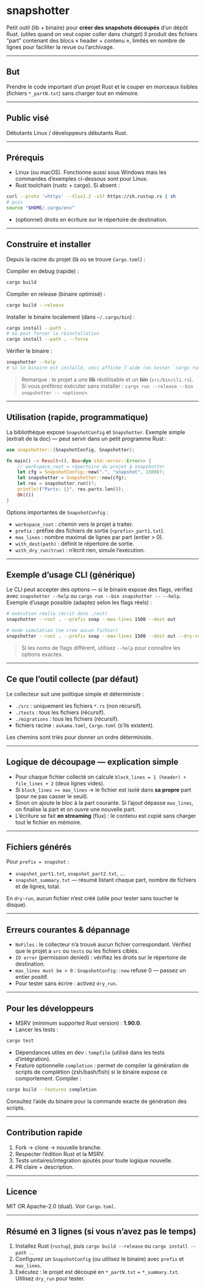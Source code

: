 # snapshotter

Petit outil (lib + binaire) pour **créer des snapshots découpés** d’un dépôt Rust. (utiles quand on veut copier coller dans chatgpt)
Il produit des fichiers “part” contenant des blocs « header + contenu », limités en nombre de lignes pour faciliter la revue ou l’archivage.

---

## But

Prendre le code important d’un projet Rust et le couper en morceaux lisibles (fichiers `*_partN.txt`) sans charger tout en mémoire.

---

## Public visé

Débutants Linux / développeurs débutants Rust.

---

## Prérequis

* Linux (ou macOS). Fonctionne aussi sous Windows mais les commandes d’exemples ci-dessous sont pour Linux.
* Rust toolchain (rustc + cargo). Si absent :

```bash
curl --proto '=https' --tlsv1.2 -sSf https://sh.rustup.rs | sh
# puis
source "$HOME/.cargo/env"
```

* (optionnel) droits en écriture sur le répertoire de destination.

---

## Construire et installer

Depuis la racine du projet (là où se trouve `Cargo.toml`) :

Compiler en debug (rapide) :

```bash
cargo build
```

Compiler en release (binaire optimisé) :

```bash
cargo build --release
```

Installer le binaire localement (dans `~/.cargo/bin`) :

```bash
cargo install --path .
# ou pour forcer la réinstallation
cargo install --path . --force
```

Vérifier le binaire :

```bash
snapshotter --help
# si le binaire est installé, ceci affiche l'aide (ou tester `cargo run --bin snapshotter -- --help`)
```

> Remarque : le projet a une **lib** réutilisable et un **bin** (`src/bin/cli.rs`). Si vous préférez exécuter sans installer : `cargo run --release --bin snapshotter -- <options>`.

---

## Utilisation (rapide, programmatique)

La bibliothèque expose `SnapshotConfig` et `Snapshotter`. Exemple simple (extrait de la doc) — peut servir dans un petit programme Rust :

```rust
use snapshotter::{SnapshotConfig, Snapshotter};

fn main() -> Result<(), Box<dyn std::error::Error>> {
    // workspace_root = répertoire du projet à snapshotter
    let cfg = SnapshotConfig::new(".", "snapshot", 1500)?;
    let snapshotter = Snapshotter::new(cfg);
    let res = snapshotter.run()?;
    println!("Parts: {}", res.parts.len());
    Ok(())
}
```

Options importantes de `SnapshotConfig` :

* `workspace_root` : chemin vers le projet à traiter.
* `prefix` : préfixe des fichiers de sortie (`<prefix>_part1.txt`).
* `max_lines` : nombre maximal de lignes par part (entier > 0).
* `with_dest(path)` : définit le répertoire de sortie.
* `with_dry_run(true)` : n’écrit rien, simule l’exécution.

---

## Exemple d’usage CLI (générique)

Le CLI peut accepter des options — si le binaire expose des flags, vérifiez avec `snapshotter --help` ou `cargo run --bin snapshotter -- --help`.
Exemple d’usage possible (adaptez selon les flags réels) :

```bash
# exécution réelle (écrit dans ./out)
snapshotter --root . --prefix snap --max-lines 1500 --dest out

# mode simulation (ne crée aucun fichier)
snapshotter --root . --prefix snap --max-lines 1500 --dest out --dry-run
```

> Si les noms de flags diffèrent, utilisez `--help` pour connaître les options exactes.

---

## Ce que l’outil collecte (par défaut)

Le collecteur suit une politique simple et déterministe :

* `./src` : uniquement les fichiers `*.rs` (non récursif).
* `./tests` : tous les fichiers (récursif).
* `./migrations` : tous les fichiers (récursif).
* fichiers racine : `askama.toml`, `Cargo.toml` (s’ils existent).

Les chemins sont triés pour donner un ordre déterministe.

---

## Logique de découpage — explication simple

* Pour chaque fichier collecté on calcule `block_lines = 1 (header) + file_lines + 2` (deux lignes vides).
* Si `block_lines >= max_lines` → le fichier est isolé dans **sa propre** part (pour ne pas casser le seuil).
* Sinon on ajoute le bloc à la part courante. Si l’ajout dépasse `max_lines`, on finalise la part et on ouvre une nouvelle part.
* L’écriture se fait **en streaming** (flux) : le contenu est copié sans charger tout le fichier en mémoire.

---

## Fichiers générés

Pour `prefix = snapshot` :

* `snapshot_part1.txt`, `snapshot_part2.txt`, ...
* `snapshot_summary.txt` — résumé listant chaque part, nombre de fichiers et de lignes, total.

En `dry-run`, aucun fichier n’est créé (utile pour tester sans toucher le disque).

---

## Erreurs courantes & dépannage

* `NoFiles` : le collecteur n’a trouvé aucun fichier correspondant. Vérifiez que le projet a `src` ou `tests` ou les fichiers ciblés.
* `IO error` (permission denied) : vérifiez les droits sur le répertoire de destination.
* `max_lines must be > 0` : `SnapshotConfig::new` refuse 0 — passez un entier positif.
* Pour tester sans écrire : activez `dry_run`.

---

## Pour les développeurs

* MSRV (minimum supported Rust version) : **1.90.0**.
* Lancer les tests :

```bash
cargo test
```

* Dépendances utiles en dev : `tempfile` (utilisé dans les tests d’intégration).
* Feature optionnelle `completion` : permet de compiler la génération de scripts de complétion (zsh/bash/fish) si le binaire expose ce comportement. Compiler :

```bash
cargo build --features completion
```

Consultez l’aide du binaire pour la commande exacte de génération des scripts.

---

## Contribution rapide

1. Fork → clone → nouvelle branche.
2. Respecter l’édition Rust et la MSRV.
3. Tests unitaires/integration ajoutés pour toute logique nouvelle.
4. PR claire + description.

---

## Licence

MIT OR Apache-2.0 (dual). Voir `Cargo.toml`.

---

## Résumé en 3 lignes (si vous n’avez pas le temps)

1. Installez Rust (`rustup`), puis `cargo build --release` ou `cargo install --path .`.
2. Configurez un `SnapshotConfig` (ou utilisez le binaire) avec `prefix` et `max_lines`.
3. Exécutez : le projet est découpé en `*_partN.txt` + `*_summary.txt`. Utilisez `dry_run` pour tester.
